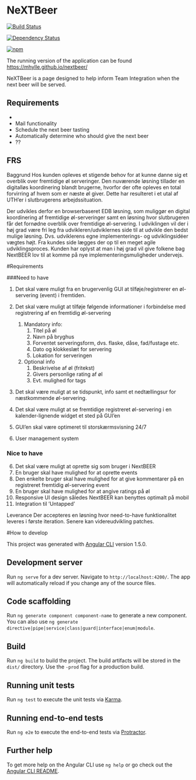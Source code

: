 # NeXTBeer
<!-- Badges section here. -->
[![Build Status](https://travis-ci.org/mhylle/nextbeer.svg?branch=master)](https://travis-ci.org/mhylle/nextbeer)

[![Dependency Status](https://david-dm.org/mhylle/nextbeer.svg)](https://david-dm.org/mhylle/nextbeer.svg)


[![npm](https://img.shields.io/npm/v/npm.svg)]()

<!--[![npm](https://img.shields.io/npm/v/%40angular/cli/next.svg)][npm-badge-url]-->
<!--[![npm](https://img.shields.io/npm/l/@angular/cli.svg)][npm-badge-url]-->
<!--[![npm](https://img.shields.io/npm/dm/@angular/cli.svg)][npm-badge-url]-->

The running version of the application can be found
https://mhylle.github.io/nextbeer/

NeXTBeer is a page designed to help inform Team Integration when the next beer will be served.

## Requirements
* 
* Mail functionality
* Schedule the next beer tasting
* Automatically determine who should give the next beer
* ?? 



## FRS
Baggrund
Hos kunden opleves et stigende behov for at kunne danne sig et overblik over fremtidige øl serveringer. Den nuværende løsning tillader en digitalløs koordinering blandt brugerne, hvorfor der ofte opleves en total forvirring af hvem som er næste øl giver. Dette har resulteret i et utal af UTH’er i slutbrugerens arbejdssituation. 

Der udvikles derfor en browserbaseret EDB løsning, som muliggør en digital koordinering af fremtidige øl-serveringer samt en løsning hvor slutbrugeren får det fornødne overblik over fremtidige øl-servering. I udviklingen vil der i høj grad være fri leg fra udvikleren/udviklernes side til at udvikle den bedst mulige løsning. Dvs. udviklerens egne implementerings- og udviklingsidéer vægtes højt. Fra kundes side lægges der op til en meget agile udviklingsproces. Kunden har oplyst at man i høj grad vil give folkene bag NextBEER lov til at komme på nye implementeringsmuligheder undervejs. 

#Requirements

###Need to have
1.	Det skal være muligt fra en brugervenlig GUI at tilføje/registrerer en øl-servering (event) i fremtiden.
2.	Det skal være muligt at tilføje følgende informationer i forbindelse med registrering af en fremtidig øl-servering
      1.	Mandatory info:
            1. Titel på øl
            1. Navn på bryghus
            1. Forventet serveringsform, dvs. flaske, dåse, fad/fustage etc. 
            1. Dato og klokkeslæt for servering
            1. Lokation for serveringen
      2.	Optional info
            1.	Beskrivelse af øl (fritekst)
            1.	Givers personlige rating af øl
            1.	Evt. mulighed for tags

3. Det skal være muligt at se tidspunkt, info samt et nedtællingsur for næstkommende øl-servering.
4. Det skal være muligt at se fremtidige registreret øl-servering i en kalender-lignende widget et sted på GUI’en
5. GUI’en skal være optimeret til storskærmsvisning 24/7
6. User management system

### Nice to have
6. Det skal være muligt at oprette sig som bruger i NextBEER
7.	En bruger skal have mulighed for at oprette events
8.	Den enkelte bruger skal have mulighed for at give kommentarer på en registreret fremtidig øl-servering event
9.	En bruger skal have mulighed for at angive ratings på øl
10.	Responsive UI design således NextBEER kan benyttes optimalt på mobil
11.	Integration til ’Untapped’ 

Leverance
Der accepteres en løsning hvor need-to-have funktionalitet leveres i første iteration. Senere kan videreudvikling patches.




#How to develop 


This project was generated with [Angular CLI](https://github.com/angular/angular-cli) version 1.5.0.

## Development server

Run `ng serve` for a dev server. Navigate to `http://localhost:4200/`. The app will automatically reload if you change any of the source files.

## Code scaffolding

Run `ng generate component component-name` to generate a new component. You can also use `ng generate directive|pipe|service|class|guard|interface|enum|module`.

## Build

Run `ng build` to build the project. The build artifacts will be stored in the `dist/` directory. Use the `-prod` flag for a production build.

## Running unit tests

Run `ng test` to execute the unit tests via [Karma](https://karma-runner.github.io).

## Running end-to-end tests

Run `ng e2e` to execute the end-to-end tests via [Protractor](http://www.protractortest.org/).

## Further help

To get more help on the Angular CLI use `ng help` or go check out the [Angular CLI README](https://github.com/angular/angular-cli/blob/master/README.md).
